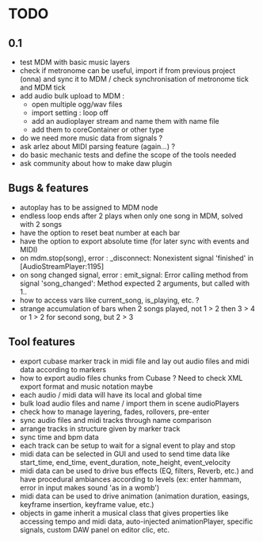 # TODO

## 0.1

- test MDM with basic music layers
- check if metronome can be useful, import if from previous project (onna) and sync it to MDM / check synchronisation of metronome tick and MDM tick
- add audio bulk upload to MDM :
  - open multiple ogg/wav files
  - import setting : loop off
  - add an audioplayer stream and name them with name file
  - add them to coreContainer or other type
- do we need more music data from signals ?
- ask arlez about MIDI parsing feature (again...) ?
- do basic mechanic tests and define the scope of the tools needed
- ask community about how to make daw plugin

## Bugs & features

- autoplay has to be assigned to MDM node
- endless loop ends after 2 plays when only one song in MDM, solved with 2 songs
- have the option to reset beat number at each bar
- have the option to export absolute time (for later sync with events and MIDI)
- on mdm.stop(song), error : _disconnect: Nonexistent signal 'finished' in [AudioStreamPlayer:1195]
- on song changed signal, error : emit_signal: Error calling method from signal 'song_changed': Method expected 2 arguments, but called with 1..
- how to access vars like current_song, is_playing, etc. ?
- strange accumulation of bars when 2 songs played, not 1 > 2 then 3 > 4 or 1 > 2 for second song, but 2 > 3

## Tool features

- export cubase marker track in midi file and lay out audio files and midi data according to markers
- how to export audio files chunks from Cubase ? Need to check XML export format and music notation maybe
- each audio / midi data will have its local and global time
- bulk load audio files and name / import them in scene audioPlayers
- check how to manage layering, fades, rollovers, pre-enter
- sync audio files and midi tracks through name comparison
- arrange tracks in structure given by marker track
- sync time and bpm data
- each track can be setup to wait for a signal event to play and stop
- midi data can be selected in GUI and used to send time data like start_time, end_time, event_duration, note_height, event_velocity
- midi data can be used to drive bus effects (EQ, filters, Reverb, etc.) and have procedural ambiances according to levels (ex: enter hammam, error in input makes sound 'as in a womb')
- midi data can be used to drive animation (animation duration, easings, keyframe insertion, keyframe value, etc.)
- objects in game inherit a musical class that gives properties like accessing tempo and midi data, auto-injected animationPlayer, specific signals, custom DAW panel on editor clic, etc.